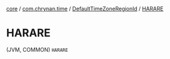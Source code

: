 [core](../../index.md) / [com.chrynan.time](../index.md) / [DefaultTimeZoneRegionId](index.md) / [HARARE](./-h-a-r-a-r-e.md)

# HARARE

(JVM, COMMON) `HARARE`